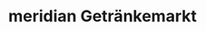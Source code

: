 ---
title: "meridian Getränkemarkt"
url: /reichenbach-o-l/meridian-getraenkemarkt/
shop: Getränke
---